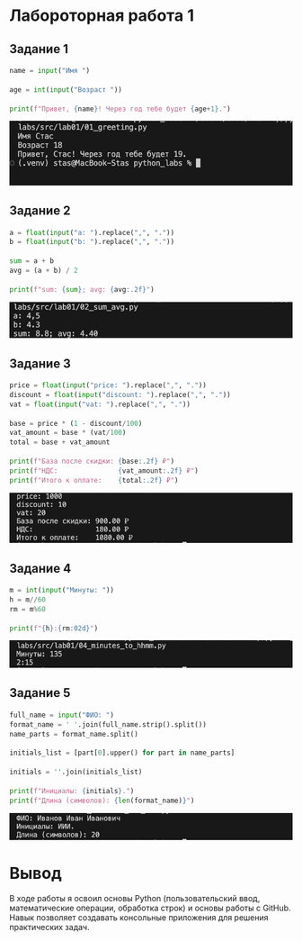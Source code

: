 # Лабороторная работа 1

## Задание 1

```python
name = input("Имя ")

age = int(input("Возраст "))

print(f"Привет, {name}! Через год тебе будет {age+1}.")
```
![Картинка 1](/images/01_output.png)

## Задание 2

```python
a = float(input("a: ").replace(",", "."))
b = float(input("b: ").replace(",", "."))

sum = a + b
avg = (a + b) / 2

print(f"sum: {sum}; avg: {avg:.2f}")
```
![Картинка 2](/images/02_output.png)

## Задание 3

```python
price = float(input("price: ").replace(",", "."))
discount = float(input("discount: ").replace(",", "."))
vat = float(input("vat: ").replace(",", "."))

base = price * (1 - discount/100)
vat_amount = base * (vat/100)
total = base + vat_amount

print(f"База после скидки: {base:.2f} ₽")
print(f"НДС:               {vat_amount:.2f} ₽")
print(f"Итого к оплате:    {total:.2f} ₽")
```
![Картинка 3](/images/03_output.png)

## Задание 4

```python
m = int(input("Минуты: "))
h = m//60
rm = m%60

print(f"{h}:{rm:02d}")
```
![Картинка 4](/images/04_output.png)

## Задание 5

```python
full_name = input("ФИО: ")
format_name = ' '.join(full_name.strip().split())
name_parts = format_name.split()

initials_list = [part[0].upper() for part in name_parts]

initials = ''.join(initials_list)

print(f"Инициалы: {initials}.")
print(f"Длина (символов): {len(format_name)}")
```
![Картинка 5](/images/05_output.png)

# Вывод

В ходе работы я освоил основы Python (пользовательский ввод, математические операции, обработка строк) и основы работы с GitHub. Навык позволяет создавать консольные приложения для решения практических задач.